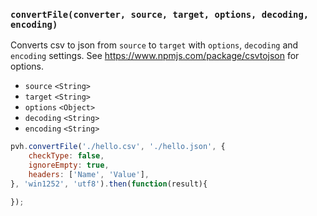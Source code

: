 ### ``convertFile(converter, source, target, options, decoding, encoding)``
Converts csv to json from ``source`` to ``target`` with ``options``, ``decoding`` and ``encoding`` settings.
See https://www.npmjs.com/package/csvtojson for options.
- `source` `<String>`
- `target` `<String>`
- `options` `<Object>`
- `decoding` `<String>`
- `encoding` `<String>`

```js
pvh.convertFile('./hello.csv', './hello.json', {
    checkType: false,
    ignoreEmpty: true,
    headers: ['Name', 'Value'],
}, 'win1252', 'utf8').then(function(result){

});
```